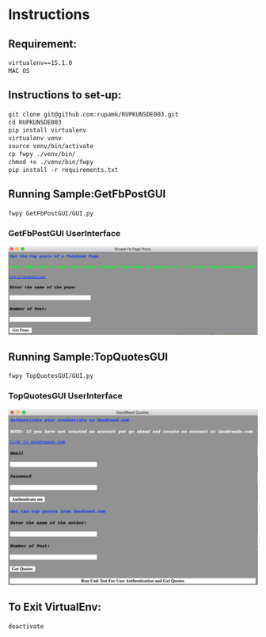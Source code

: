 # Instructions

## Requirement: 
    virtualenv==15.1.0
    MAC OS

## Instructions to set-up:
    git clone git@github.com:rupamk/RUPKUNSDE003.git
    cd RUPKUNSDE003
    pip install virtualenv
    virtualenv venv
    source venv/bin/activate
    cp fwpy ./venv/bin/
    chmod +x ./venv/bin/fwpy
    pip install -r requirements.txt

## Running Sample:GetFbPostGUI

    fwpy GetFbPostGUI/GUI.py 
    
    
### GetFbPostGUI UserInterface

![alt text](https://github.com/rupamk/RUPKUNSDE003/blob/master/GetFbPostGUI/GetFbPostGUI.png)
        
## Running Sample:TopQuotesGUI

    fwpy TopQuotesGUI/GUI.py 
    
### TopQuotesGUI UserInterface

![alt text](https://github.com/rupamk/RUPKUNSDE003/blob/master/TopQuotesGUI/QuotesGUI.png)

## To Exit VirtualEnv:

    deactivate


    

